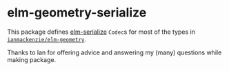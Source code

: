 # elm-geometry-serialize

This package defines [elm-serialize](https://package.elm-lang.org/packages/MartinSStewart/elm-serialize/latest/) `Codec`s for most of the types in [`ianmackenzie/elm-geometry`](https://package.elm-lang.org/packages/ianmackenzie/elm-geometry/latest/).

Thanks to Ian for offering advice and answering my (many) questions while making package.